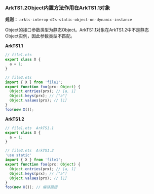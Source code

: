 ### ArkTS1.2Object内置方法作用在ArkTS1.1对象

**规则：** `arkts-interop-d2s-static-object-on-dynamic-instance`

Object的接口参数类型为静态Object。ArkTS1.1对象在ArkTS1.2中不是静态Object实例，因此参数类型不匹配。

**ArkTS1.1**
```typescript
// file1.ets
export class X {
  a = 1;
}

// file2.ets
import { X } from 'file1';
export function foo(prx: Object) {
  Object.entries(prx); // [a, 1]
  Object.keys(prx); // ["a"]
  Object.values(prx); // [1]
}
foo(new X());
```

**ArkTS1.2**
```typescript
// file1.ets  ArkTS1.1
export class X {
  a = 1;
}

// file2.ets  ArkTS1.2
'use static'
import { X } from 'file1';
export function foo(prx: Object) {
  Object.entries(prx); // [a, 1]
  Object.keys(prx); // ["a"]
  Object.values(prx); // [1]
}
foo(new X()); // 编译报错
```